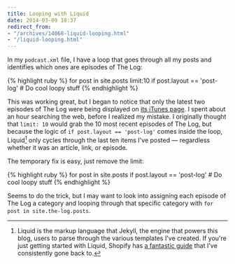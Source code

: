 ```yaml
---
title: Looping with Liquid
date: 2014-03-09 18:37
redirect_from:
- "/archives/14068-liquid-looping.html"
- "/liquid-looping.html"
---
```



In my `podcast.xml` file, I have a loop that goes through all my posts and identifies which ones are episodes of The Log:

{% highlight ruby %}
for post in site.posts limit:10
  if post.layout == 'post-log'
    # Do cool loopy stuff
{% endhighlight %}

This was working great, but I began to notice that only the latest two episodes of The Log were being displayed on [its iTunes page](https://itunes.apple.com/us/podcast/the-log/id830009186?mt=2). I spent about an hour searching the web, before I realized my mistake. I originally thought that `limit: 10` would grab the 10 most recent episodes of The Log, but because the logic of `if post.layout == 'post-log'` comes inside the loop, Liquid[^1] only cycles through the last ten items I've posted &mdash; regardless whether it was an article, link, or episode.

The temporary fix is easy, just remove the limit:

{% highlight ruby %}
for post in site.posts
  if post.layout == 'post-log'
    # Do cool loopy stuff
{% endhighlight %}

Seems to do the trick, but I may want to look into assigning each episode of The Log a category and looping through that specific category with `for post in site.the-log.posts`.

[^1]: Liquid is the markup language that Jekyll, the engine that powers this blog, users to parse through the various templates I've created. If you're just getting started with Liquid, Shopify has [a fantastic guide](https://github.com/Shopify/liquid/wiki/Liquid-for-Designers) that I've consistently gone back to.

